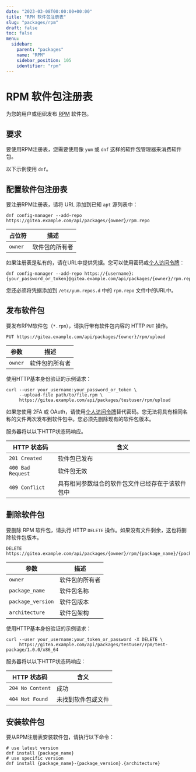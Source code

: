 ```yaml
---
date: "2023-03-08T00:00:00+00:00"
title: "RPM 软件包注册表"
slug: "packages/rpm"
draft: false
toc: false
menu:
  sidebar:
    parent: "packages"
    name: "RPM"
    sidebar_position: 105
    identifier: "rpm"
---
```


# RPM 软件包注册表

为您的用户或组织发布 [RPM](https://rpm.org/) 软件包。

## 要求

要使用RPM注册表，您需要使用像 `yum` 或 `dnf` 这样的软件包管理器来消费软件包。

以下示例使用 `dnf`。

## 配置软件包注册表

要注册RPM注册表，请将 URL 添加到已知 `apt` 源列表中：

```shell
dnf config-manager --add-repo https://gitea.example.com/api/packages/{owner}/rpm.repo
```

| 占位符  | 描述           |
| ------- | -------------- |
| `owner` | 软件包的所有者 |

如果注册表是私有的，请在URL中提供凭据。您可以使用密码或[个人访问令牌](development/api-usage.md#通过-api-认证)：

```shell
dnf config-manager --add-repo https://{username}:{your_password_or_token}@gitea.example.com/api/packages/{owner}/rpm.repo
```

您还必须将凭据添加到 `/etc/yum.repos.d` 中的 `rpm.repo` 文件中的URL中。

## 发布软件包

要发布RPM软件包（`*.rpm`），请执行带有软件包内容的 HTTP `PUT` 操作。

```
PUT https://gitea.example.com/api/packages/{owner}/rpm/upload
```

| 参数    | 描述           |
| ------- | -------------- |
| `owner` | 软件包的所有者 |

使用HTTP基本身份验证的示例请求：

```shell
curl --user your_username:your_password_or_token \
     --upload-file path/to/file.rpm \
     https://gitea.example.com/api/packages/testuser/rpm/upload
```

如果您使用 2FA 或 OAuth，请使用[个人访问令牌](development/api-usage.md#通过-api-认证)替代密码。您无法将具有相同名称的文件两次发布到软件包中。您必须先删除现有的软件包版本。

服务器将以以下HTTP状态码响应。

| HTTP 状态码       | 含义                                             |
| ----------------- | ------------------------------------------------ |
| `201 Created`     | 软件包已发布                                     |
| `400 Bad Request` | 软件包无效                                       |
| `409 Conflict`    | 具有相同参数组合的软件包文件已经存在于该软件包中 |

## 删除软件包

要删除 RPM 软件包，请执行 HTTP `DELETE` 操作。如果没有文件剩余，这也将删除软件包版本。

```
DELETE https://gitea.example.com/api/packages/{owner}/rpm/{package_name}/{package_version}/{architecture}
```

| 参数              | 描述           |
| ----------------- | -------------- |
| `owner`           | 软件包的所有者 |
| `package_name`    | 软件包名称     |
| `package_version` | 软件包版本     |
| `architecture`    | 软件包架构     |

使用HTTP基本身份验证的示例请求：

```shell
curl --user your_username:your_token_or_password -X DELETE \
     https://gitea.example.com/api/packages/testuser/rpm/test-package/1.0.0/x86_64
```

服务器将以以下HTTP状态码响应：

| HTTP 状态码      | 含义               |
| ---------------- | ------------------ |
| `204 No Content` | 成功               |
| `404 Not Found`  | 未找到软件包或文件 |

## 安装软件包

要从RPM注册表安装软件包，请执行以下命令：

```shell
# use latest version
dnf install {package_name}
# use specific version
dnf install {package_name}-{package_version}.{architecture}
```
